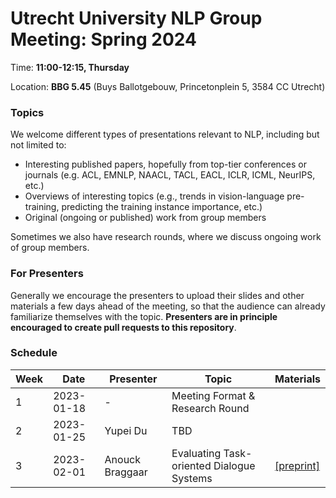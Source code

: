 # Utrecht University NLP Group Meeting: Spring 2024

Time: **11:00-12:15, Thursday**  

Location: **BBG 5.45** (Buys Ballotgebouw, Princetonplein 5, 3584 CC Utrecht)

### Topics

We welcome different types of presentations relevant to NLP, including but not limited to:
- Interesting published papers, hopefully from top-tier conferences or journals 
  (e.g. ACL, EMNLP, NAACL, TACL, EACL, ICLR, ICML, NeurIPS, etc.)
- Overviews of interesting topics 
  (e.g., trends in vision-language pre-training, predicting the training instance importance, etc.)
- Original (ongoing or published) work from group members

Sometimes we also have research rounds, where we discuss ongoing work of group members.

### For Presenters

Generally we encourage the presenters to upload their slides and other materials 
a few days ahead of the meeting, 
so that the audience can already familiarize themselves with the topic. 
**Presenters are in principle encouraged to create pull requests to this repository**. 

### Schedule

| Week | Date | Presenter | Topic | Materials |
| ---- | ----- | --------- | --------- | --------- |
|1 | 2023-01-18 | - | Meeting Format \& Research Round |  |
|2 | 2023-01-25 | Yupei Du | TBD |  |
|3 | 2023-02-01 | Anouck Braggaar | Evaluating Task-oriented Dialogue Systems | [[preprint]](https://arxiv.org/abs/2312.13871) |
